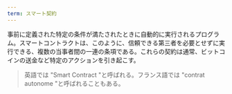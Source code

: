 ```yaml
---
term: スマート契約
---
```

事前に定義された特定の条件が満たされたときに自動的に実行されるプログラム。スマートコントラクトは、このように、信頼できる第三者を必要とせずに実行できる、複数の当事者間の一連の条項である。これらの契約は通常、ビットコインの送金など特定のアクションを引き起こす。

> 英語では "Smart Contract "と呼ばれる。フランス語では "contrat autonome "と呼ばれることもある。